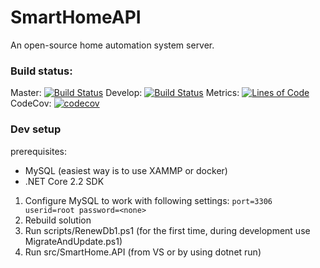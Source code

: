 # SmartHomeAPI
An open-source home automation system server.

### Build status:
Master:
[![Build Status](https://travis-ci.org/MadSciencist/SmartHomeAPI.svg?branch=master)](https://travis-ci.org/MadSciencist/SmartHomeAPI)
Develop:
[![Build Status](https://travis-ci.org/MadSciencist/SmartHomeAPI.svg?branch=develop)](https://travis-ci.org/MadSciencist/SmartHomeAPI)
Metrics:
[![Lines of Code](https://sonarcloud.io/api/project_badges/measure?project=MadSciencist_SmartHomeAPI&metric=ncloc)](https://sonarcloud.io/dashboard?id=MadSciencist_SmartHomeAPI)
CodeCov:
[![codecov](https://codecov.io/gh/MadSciencist/SmartHomeAPI/branch/master/graph/badge.svg)](https://codecov.io/gh/MadSciencist/SmartHomeAPI)

### Dev setup
prerequisites:
  * MySQL (easiest way is to use XAMMP or docker)
  * .NET Core 2.2 SDK
  
1) Configure MySQL to work with following settings:
      `port=3306
      userid=root
      password=<none>`
2) Rebuild solution
3) Run scripts/RenewDb1.ps1 (for the first time, during development use MigrateAndUpdate.ps1)
4) Run src/SmartHome.API (from VS or by using dotnet run)
